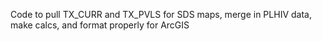 Code to pull TX_CURR and TX_PVLS for SDS maps, merge in PLHIV data, make calcs, and format properly for ArcGIS
